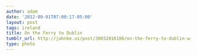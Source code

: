 ```yaml
---
author: adam
date: '2012-09-01T07:00:17-05:00'
layout: post
tags: ireland
title: On the Ferry to Dublin
tumblr_url: http://jahnke.us/post/30652816186/on-the-ferry-to-dublin-with-olivia-view-on-path
type: photo
---
```

